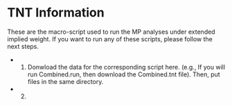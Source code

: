 # TNT Information

These are the macro-script used to run the MP analyses under extended implied weight. If you want to run any of these scripts, please follow the next steps.

- 1. Donwload the data for the corresponding script here. (e.g., If you will run Combined.run, then download the Combined.tnt file). Then, put files in the same directory.

- 2.
